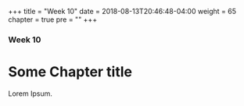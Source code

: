 +++
title = "Week 10"
date = 2018-08-13T20:46:48-04:00
weight = 65
chapter = true
pre = "<b></b>"
+++

### Week 10

# Some Chapter title

Lorem Ipsum.
